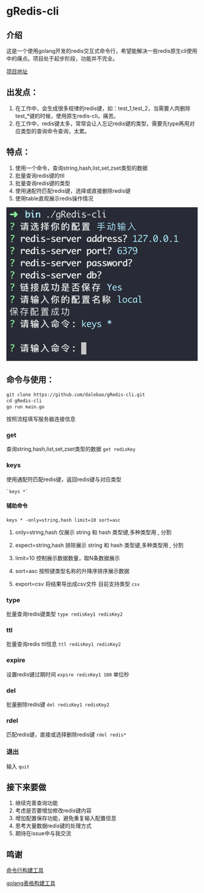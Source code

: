 # gRedis-cli

## 介绍
这是一个使用golang开发的redis交互式命令行，希望能解决一些redis原生cli使用中的痛点。项目处于起步阶段，功能并不完全。

[项目地址](https://github.com/dalebao/gRedis-cli)

## 出发点：
1. 在工作中，会生成很多规律的redis键，如：test_1,test_2，当需要人肉删除test_*键的时候，使用原生redis-cli，痛苦。
2. 在工作中，redis键太多，常常会让人忘记redis键的类型，需要先type再用对应类型的查询命令查询，太累。

## 特点：
1. 使用一个命令，查询string,hash,list,set,zset类型的数据
2. 批量查询redis键的ttl
3. 批量查询redis键的类型
4. 使用通配符匹配redis键，选择或直接删除redis键
5. 使用table直观展示redis操作情况

![e](https://github.com/dalebao/gRedis-cli/raw/master/v1Show.png)

## 命令与使用：
```
git clone https://github.com/dalebao/gRedis-cli.git
cd gRedis-cli
go run main.go
```
按照流程填写服务器连接信息

### get
   查询string,hash,list,set,zset类型的数据
    `get redisKey`
    
    
### keys
   使用通配符匹配redis键，返回redis键与对应类型
   
    `keys *`
    
   #### 辅助命令
  `keys * -only=string,hash limit=10 sort=asc`
  
   1. only=string,hash 仅展示 string 和 hash 类型键,多种类型用 *,* 分割
   
   2. expect=string,hash 排除展示 string 和 hash 类型键,多种类型用 *,* 分割
   
   3. limit=10 控制展示数据数量，取N条数据展示
   
   4. sort=asc 按照键类型名称的升降序排序展示数据 
   
   5. export=csv 将结果导出成csv文件 目前支持类型 `csv`
    
### type
   批量查询redis键类型
    `type redisKey1 redisKey2`
    
### ttl
   批量查询redis ttl信息
    `ttl redisKey1 redisKey2`
    
### expire
   设置redis键过期时间
   `expire redisKey1 100` 单位秒
   
### del
   批量删除redis键
   `del redisKey1 redisKey2`

### rdel
   匹配redis键，直接或选择删除redis键
   `rdel redis*`
   
### 退出
   输入 `quit`
   
## 接下来要做
1. 继续完善查询功能
2. 考虑是否要增加修改redis键内容
3. 增加配置保存功能，避免重复输入配置信息
4. 思考大量数据redis键的处理方式
5. 期待在issue中与我交流
   
## 鸣谢
[命令行构建工具](https://github.com/AlecAivazis/survey)

[golang表格构建工具](https://github.com/modood/table)
    
    